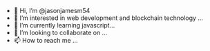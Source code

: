 - 👋 Hi, I’m @jasonjamesm54
- 👀 I’m interested in web development and blockchain technology ...
- 🌱 I’m currently learning javascript...
- 💞️ I’m looking to collaborate on ...
- 📫 How to reach me ...

<!---
jasonjamesm54/jasonjamesm54 is a ✨ special ✨ repository because its `README.md` (this file) appears on your GitHub profile.
You can click the Preview link to take a look at your changes.
--->
